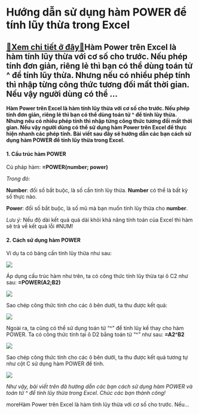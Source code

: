 Hướng dẫn sử dụng hàm POWER để tính lũy thừa trong Excel
========================================================

[:gift:Xem chi tiết ở đây:gift:](https://hddtvn.com/huong-dan-su-dung-ham-power-de-tinh-luy-thua-trong-excel/)Hàm Power trên Excel là hàm tính lũy thừa với cơ số cho trước. Nếu phép tính đơn giản, riêng lẻ thì bạn có thể dùng toán tử ^ để tính lũy thừa. Nhưng nếu có nhiều phép tính thì nhập từng công thức tương đối mất thời gian. Nếu vậy người dùng có thể …
---------------------------------------------------------------------------------------------------------------------------------------------------------------------------------------------------------------------------------------------------------

**Hàm Power trên Excel là hàm tính lũy thừa với cơ số cho trước. Nếu phép tính đơn giản, riêng lẻ thì bạn có thể dùng toán tử ^ để tính lũy thừa. Nhưng nếu có nhiều phép tính thì nhập từng công thức tương đối mất thời gian. Nếu vậy người dùng có thể sử dụng hàm Power trên Excel để thực hiện nhanh các phép tính. Bài viết sau đây sẽ hướng dẫn các bạn cách sử dụng hàm POWER để tính lũy thừa trong Excel.**


#### 1. Cấu trúc hàm POWER


Cú pháp hàm: **=POWER(number; power)**


*Trong đó:*


**Number**: đối số bắt buộc, là số cần tính lũy thừa. **Number** có thể là bất kỳ số thực nào.


**Power**: đối số bắt buộc, là số mũ mà bạn muốn tính lũy thừa cho **number**.


*Lưu ý:* Nếu độ dài kết quả quá dài khỏi khả năng tính toán của Excel thì hàm sẽ trả về kết quả lỗi #NUM!


#### 2. Cách sử dụng hàm POWER


Ví dụ ta có bảng cần tính lũy thừa như sau:


[![](https://hddtvn.com/wp-content/uploads/2021/01/hxwb52p.png)](https://hddtvn.com/wp-content/uploads/2021/01/hxwb52p.png)


Áp dụng cấu trúc hàm như trên, ta có công thức tính lũy thừa tại ô C2 như sau: **=POWER(A2;B2)**


![](https://hddtvn.com/wp-content/uploads/2021/01/RORVWua.png)


Sao chép công thức tính cho các ô bên dưới, ta thu được kết quả:


![](https://hddtvn.com/wp-content/uploads/2021/01/ohFKJRS.png)


Ngoài ra, ta cũng có thể sử dụng toán tử “^” để tính lũy kế thay cho hàm POWER. Ta có công thức tính tại ô D2 bằng toán tử “^” như sau: **=A2^B2**


![](https://hddtvn.com/wp-content/uploads/2021/01/WsO9vtb.png)


Sao chép công thức tính cho các ô bên dưới, ta thu được kết quả tương tự như cột C sử dụng hàm POWER để tính.


![](https://hddtvn.com/wp-content/uploads/2021/01/OCy6zPt.png)


*Như vậy, bài viết trên đã hướng dẫn các bạn cách sử dụng hàm POWER và toán tử ^ để tính lũy thừa trong Excel. Chúc các bạn thành công!*


moreHàm Power trên Excel là hàm tính lũy thừa với cơ số cho trước. Nếu…


